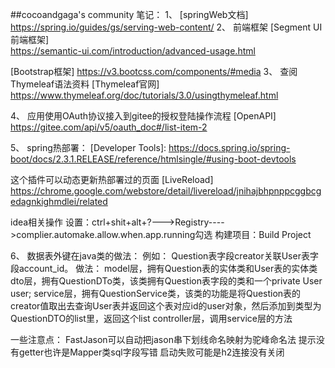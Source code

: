  
##cocoandgaga's community 
 笔记： 
 1、
 [springWeb文档]         
 https://spring.io/guides/gs/serving-web-content/
 2、
 前端框架
 [Segment UI前端框架]  
 https://semantic-ui.com/introduction/advanced-usage.html
 
 [Bootstrap框架]
 https://v3.bootcss.com/components/#media
 3、
 查阅Thymeleaf语法资料
 [Thymeleaf官网]   
  https://www.thymeleaf.org/doc/tutorials/3.0/usingthymeleaf.html
  
 4、
  应用使用OAuth协议接入到gitee的授权登陆操作流程 
  [OpenAPI]          
  https://gitee.com/api/v5/oauth_doc#/list-item-2
 
 5、
 spring热部署：
 [Developer Tools]:
 https://docs.spring.io/spring-boot/docs/2.3.1.RELEASE/reference/htmlsingle/#using-boot-devtools
 
  这个插件可以动态更新热部署过的页面
  [LiveReload]
  https://chrome.google.com/webstore/detail/livereload/jnihajbhpnppcggbcgedagnkighmdlei/related
  
  idea相关操作
  设置：ctrl+shit+alt+?--->Registry---->complier.automake.allow.when.app.running勾选
  构建项目：Build Project
  
  6、
  数据表外键在java类的做法：
  例如：
  Question表字段creator关联User表字段account_id。
  做法：
  model层，拥有Question表的实体类和User表的实体类
  dto层，拥有QuestionDTo类，该类拥有Question表字段的类和一个private User user;
  service层，拥有QuestionService类，该类的功能是将Question表的creator值取出去查询User表并返回这个表对应id的user对象，然后添加到类型为QuestionDTO的list里，返回这个list
  controller层，调用service层的方法
  
  一些注意点：
  FastJason可以自动把jason串下划线命名映射为驼峰命名法
  提示没有getter也许是Mapper类sql字段写错
  启动失败可能是h2连接没有关闭
  
  
  
  
 
 
 